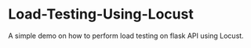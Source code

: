 # Load-Testing-Using-Locust
A simple demo on how to perform load testing  on flask API using Locust.
